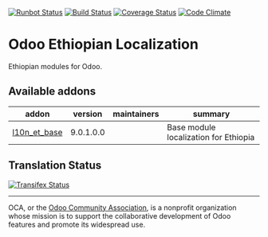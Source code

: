 [![Runbot Status](https://runbot.odoo-community.org/runbot/badge/flat/${REPO_ID}/${BRANCH_NAME}.svg)](https://runbot.odoo-community.org/runbot/repo/github-com-oca-${REPO_NAME}-${REPO_ID})
[![Build Status](https://travis-ci.org/OCA/l10n-ethiopia.svg?branch=9.0)](https://travis-ci.org/OCA/l10n-ethiopia)
[![Coverage Status](https://coveralls.io/repos/OCA/l10n-ethiopia/badge.svg?branch=9.0&service=github)](https://coveralls.io/github/OCA/l10n-ethiopia?branch=9.0)
[![Code Climate](https://codeclimate.com/github/OCA/l10n-ethiopia/badges/gpa.svg)](https://codeclimate.com/github/OCA/l10n-ethiopia)

# Odoo Ethiopian Localization

Ethiopian modules for Odoo.

[//]: # (addons)

Available addons
----------------
addon | version | maintainers | summary
--- | --- | --- | ---
[l10n_et_base](l10n_et_base/) | 9.0.1.0.0 |  | Base module localization for Ethiopia

[//]: # (end addons)

Translation Status
------------------
[![Transifex Status](https://www.transifex.com/oca/OCA-l10n-ethiopia-9-0/chart/image_png)](https://www.transifex.com/oca/OCA-l10n-ethiopia-9-0)

----

OCA, or the [Odoo Community Association](http://odoo-community.org/), is a nonprofit organization whose
mission is to support the collaborative development of Odoo features and
promote its widespread use.
